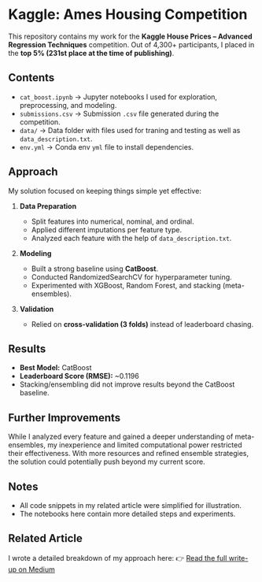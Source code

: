 # Kaggle: Ames Housing Competition 

This repository contains my work for the **Kaggle House Prices – Advanced Regression Techniques** competition.
Out of 4,300+ participants, I placed in the **top 5% (231st place at the time of publishing)**.

## Contents

* `cat_boost.ipynb` → Jupyter notebooks I used for exploration, preprocessing, and modeling.
* `submissions.csv` → Submission `.csv` file generated during the competition.
* `data/` → Data folder with files used for traning and testing as well as `data_description.txt`.
* `env.yml` → Conda env `yml` file  to install dependencies.

## Approach

My solution focused on keeping things simple yet effective:

1. **Data Preparation**

   * Split features into numerical, nominal, and ordinal.
   * Applied different imputations per feature type.
   * Analyzed each feature with the help of `data_description.txt`.
2. **Modeling**

   * Built a strong baseline using **CatBoost**.
   * Conducted RandomizedSearchCV for hyperparameter tuning.
   * Experimented with XGBoost, Random Forest, and stacking (meta-ensembles).
3. **Validation**

   * Relied on **cross-validation (3 folds)** instead of leaderboard chasing.

## Results

* **Best Model:** CatBoost
* **Leaderboard Score (RMSE):** \~0.1196
* Stacking/ensembling did not improve results beyond the CatBoost baseline.

## Further Improvements

While I analyzed every feature and gained a deeper understanding of meta-ensembles, my inexperience and limited computational power restricted their effectiveness. With more resources and refined ensemble strategies, the solution could potentially push beyond my current score.

## Notes

* All code snippets in my related article were simplified for illustration.
* The notebooks here contain more detailed steps and experiments.

## Related Article

I wrote a detailed breakdown of my approach here:
👉 [Read the full write-up on Medium](https://medium.com/@ishaan.cherukuri/introduction-fe44f0cea97c)

